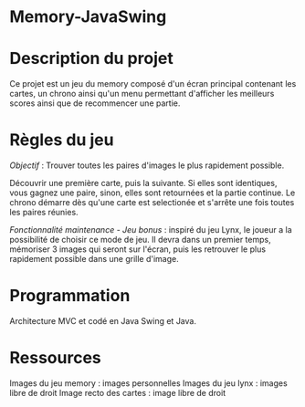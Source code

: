 # Memory-JavaSwing

**Description du projet**
=
Ce projet est un jeu du memory composé d'un écran principal contenant les cartes, un chrono ainsi qu'un menu permettant d'afficher les meilleurs scores ainsi que de recommencer une partie. 


**Règles du jeu**
=
*Objectif* : Trouver toutes les paires d'images le plus rapidement possible.

Découvrir une première carte, puis la suivante. Si elles sont identiques, vous gagnez une paire, sinon, elles sont retournées et la partie continue. 
Le chrono démarre dès qu'une carte est selectionée et s'arrête une fois toutes les paires réunies. 

*Fonctionnalité maintenance - Jeu bonus* : inspiré du jeu Lynx, le joueur a la possibilité de choisir ce mode de jeu. Il devra dans un premier temps, mémoriser 3 images qui seront sur l'écran, puis les retrouver le plus rapidement possible dans une grille d'image.


**Programmation**
=
Architecture MVC et codé en Java Swing et Java. 

**Ressources**
=
Images du jeu memory : images personnelles
Images du jeu lynx : images libre de droit
Image recto des cartes : image libre de droit
